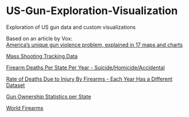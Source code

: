 # US-Gun-Exploration-Visualization
Exploration of US gun data and custom visualizations

Based on an article by Vox: </br>
[America’s unique gun violence problem, explained in 17 maps and charts](https://www.vox.com/policy-and-politics/2017/10/2/16399418/us-gun-violence-statistics-maps-charts)

[Mass Shooting Tracking Data](https://www.massshootingtracker.org/data)

[Firearm Deaths Per State Per Year - Suicide/Homicide/Accidental](https://webappa.cdc.gov/cgi-bin/broker.exe)

[Rate of Deaths Due to Injury By Firearms - Each Year Has a Different Dataset](https://www.kff.org/other/state-indicator/firearms-death-rate-per-100000/?currentTimeframe=18&sortModel=%7B%22colId%22:%22Location%22,%22sort%22:%22asc%22%7D)

[Gun Ownership Statistics per State](http://demographicdata.org/facts-and-figures/gun-ownership-statistics/#)

[World Firearms](https://docs.google.com/spreadsheets/d/1chqUZHuY6cXYrRYkuE0uwXisGaYvr7durZHJhpLGycs/edit#gid=0)
